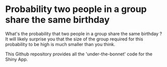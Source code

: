 # Probability two people in a group share the same birthday

What's the probability that two people in a group share the same birthday ? It will likely surprise you that the size of the group required for this probability to be high is much smaller than you think.

This Github repository provides all the 'under-the-bonnet' code for the Shiny App.
